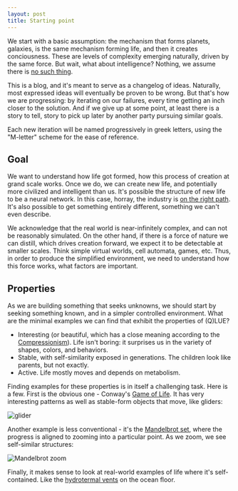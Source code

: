 ```yaml
---
layout: post
title: Starting point
---
```


We start with a basic assumption: the mechanism that forms planets, galaxies, is the same mechanism forming life, and then it creates conciousness. These are levels of complexity emerging naturally, driven by the same force. But wait, what about intelligence? Nothing, we assume there is [no such thing](http://kvark.github.io/ideas/theory-of-no-intelligence).

This is a blog, and it's meant to serve as a changelog of ideas. Naturally, most expressed ideas will eventually be proven to be wrong. But that's how we are progressing: by iterating on our failures, every time getting an inch closer to the solution. And if we give up at some point, at least there is a story to tell, story to pick up later by another party pursuing similar goals.

Each new iteration will be named progressively in greek letters, using the "M-letter" scheme for the ease of reference.

## Goal

We want to understand how life got formed, how this process of creation at grand scale works. Once we do, we can create new life, and potentially more civilized and intelligent than us. It's possible the structure of new life to be a neural network. In this case, horray, the industry is [on the right path](http://kvark.github.io/ai/2022/01/30/neural-networks.html). It's also possible to get something entirely different, something we can't even describe.

We acknowledge that the real world is near-infinitely complex, and can not be reasonably simulated. On the other hand, if there is a force of nature we can distill, which drives creation forward, we expect it to be detectable at smaller scales. Think simple virtual worlds, cell automata, games, etc. Thus, in order to produce the simplified environment, we need to understand how this force works, what factors are important.

## Properties

As we are building something that seeks unknowns, we should start by seeking something known, and in a simpler controlled environment. What are the minimal examples we can find that exhibit the properties of (Q)LUE?

  - Interesting (or beautiful, which has a close meaning according to the [Compressionism](http://ceur-ws.org/Vol-1419/paper0045.pdf)). Life isn't boring: it surprises us in the variety of shapes, colors, and behaviors.
  - Stable, with self-similarity exposed in generations. The children look like parents, but not exactly.
  - Active. Life mostly moves and depends on metabolism.


Finding examples for these properties is in itself a challenging task. Here is a few. First is the obvious one - Conway's [Game of Life](https://en.wikipedia.org/wiki/Conway%27s_Game_of_Life). It has very interesting patterns as well as stable-form objects that move, like gliders:

![glider](https://upload.wikimedia.org/wikipedia/commons/d/d0/Game_of_life_animated_glider_2.gif)


Another example is less conventional - it's the [Mandelbrot set](https://en.wikipedia.org/wiki/Mandelbrot_set), where the progress is aligned to zooming into a particular point. As we zoom, we see self-similar structures:

![Mandelbrot zoom](https://upload.wikimedia.org/wikipedia/commons/a/a4/Mandelbrot_sequence_new.gif)

Finally, it makes sense to look at real-world examples of life where it's self-contained. Like the [hydrotermal vents](https://phys.org/news/2021-11-possibilities-life-bottom-earth-ocean.html) on the ocean floor.